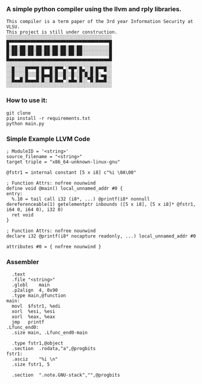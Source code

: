 
### A simple python compiler using the llvm and rply libraries.
    This compiler is a term paper of the 3rd year Information Security at VLSU.
    This project is still under construction.
    ░░░░░░░░░░░░░░░░░░░░░░░░░░░░░░░░░░░░░░░
    █▀▀▀▀▀▀▀▀▀▀▀▀▀▀▀▀▀▀▀▀▀▀▀▀▀▀▀▀▀▀▀▀▀▀▀▀▀█
    █░██░██░██░██░██░██░██░██░██░░░░░░░░░░█
    █░██░██░██░██░██░██░██░██░██░░░░░░░░░░█
    █▄▄▄▄▄▄▄▄▄▄▄▄▄▄▄▄▄▄▄▄▄▄▄▄▄▄▄▄▄▄▄▄▄▄▄▄▄█
    ░░░░░░░░░░░░░░░░░░░░░░░░░░░░░░░░░░░░░░░
    ░░█░░░░█▀▀▀█░█▀▀█░█▀▀▄░▀█▀░█▄░░█░█▀▀█░░
    ░░█░░░░█░░░█░█▄▄█░█░░█░░█░░█░█░█░█░▄▄░░
    ░░█▄▄█░█▄▄▄█░█░░█░█▄▄▀░▄█▄░█░░▀█░█▄▄█░░
    ░░░░░░░░░░░░░░░░░░░░░░░░░░░░░░░░░░░░░░░

### How to use it:
    git clone
    pip install -r requirements.txt
    python main.py
    
### Simple Example LLVM Code
    ; ModuleID = '<string>'
    source_filename = "<string>"
    target triple = "x86_64-unknown-linux-gnu"

    @fstr1 = internal constant [5 x i8] c"%i \0A\00"

    ; Function Attrs: nofree nounwind
    define void @main() local_unnamed_addr #0 {
    entry:
      %.10 = tail call i32 (i8*, ...) @printf(i8* nonnull dereferenceable(1) getelementptr inbounds ([5 x i8], [5 x i8]* @fstr1, i64 0, i64 0), i32 0)
      ret void
    }

    ; Function Attrs: nofree nounwind
    declare i32 @printf(i8* nocapture readonly, ...) local_unnamed_addr #0

    attributes #0 = { nofree nounwind }
### Assembler
      .text
      .file	"<string>"
      .globl	main
      .p2align	4, 0x90
      .type	main,@function
    main:
      movl	$fstr1, %edi
      xorl	%esi, %esi
      xorl	%eax, %eax
      jmp	printf
    .Lfunc_end0:
      .size	main, .Lfunc_end0-main

      .type	fstr1,@object
      .section	.rodata,"a",@progbits
    fstr1:
      .asciz	"%i \n"
      .size	fstr1, 5

      .section	".note.GNU-stack","",@progbits
